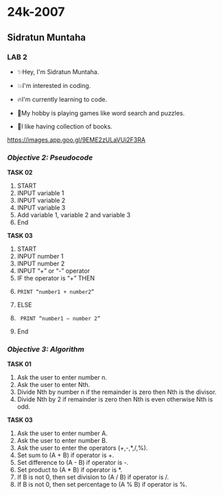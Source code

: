  # 24k-2007
 ## Sidratun Muntaha
 ### LAB 2
 
 - ✨Hey, I'm Sidratun Muntaha.

 - 💥I'm interested in coding.

 - 🔥I'm currently learning to code.

 - 🌟My hobby is playing games like word search and puzzles.

 - 💫I like having collection of books.

 https://images.app.goo.gl/9EME2zULaVUi2F3RA

### ***Objective 2: Pseudocode*** 
**TASK 02**
1.	 START
2.	 INPUT variable 1
3.	INPUT variable 2
4.	INPUT variable 3  
5.	 Add variable 1, variable 2 and variable 3
6.	 End

**TASK 03**
1.	 START
2.	 INPUT number 1
3.	 INPUT number 2
4.	 INPUT “+” or “-” operator
5.	 IF the operator is “+” THEN 
6.     PRINT “number1 + number2”
7.	 ELSE
8.	    PRINT “number1 – number 2”
9.	 End

### ***Objective 3: Algorithm***
**TASK 01**
1.	Ask the user to enter number n.
2.	Ask the user to enter Nth.
3.	Divide Nth by number n if the remainder is zero then Nth is the divisor.
4.	Divide Nth by 2 if remainder is zero then Nth is even otherwise Nth is odd.

**TASK 03**
1.	Ask the user to enter number A.
2.	Ask the user to enter number B.
3.	Ask the user to enter the operators (+,-,*,/,%).
4.	Set sum to (A + B) if operator is +.
5.	Set difference to (A - B) if operator is -.
6.	Set product to (A * B) if operator is *.
7.	If B is not 0, then set division to (A / B) if operator is /.
8.	If B is not 0, then set percentage to (A % B) if operator is %.
